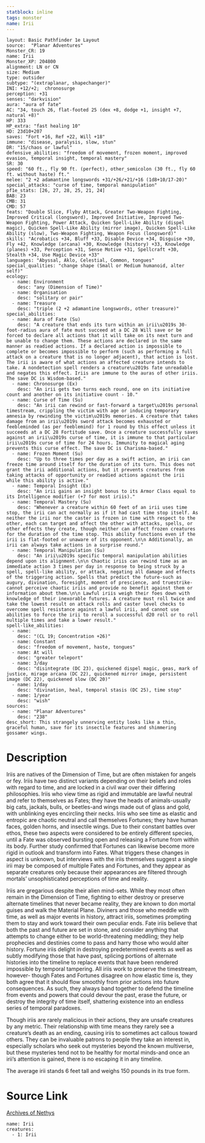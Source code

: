```yaml
---
statblock: inline
tags: monster
name: Irii
---
```

```statblock
layout: Basic Pathfinder 1e Layout
source:  "Planar Adventures"
Monster_CR: 19
name: Irii
Monster_XP: 204800
alignment: LN or CN
size: Medium
type: outsider
subtype: "(extraplanar, shapechanger)"
INI: +12/+2;  chronosurge
perception: +31
senses: "darkvision"
aura: "aura of fate"
AC: "34, touch 26, flat-footed 25 (dex +8, dodge +1, insight +7, natural +8)"
HP: 333
HP_extra: "fast healing 10"
HD: 23d10+207
saves: "Fort +16, Ref +22, Will +18"
immune: "disease, paralysis, slow, stun"
DR: "15/chaos or lawful"
defensive_abilities: "freedom of movement, frozen moment, improved evasion, temporal insight, temporal mastery"
SR: 30
speed: "60 ft., fly 90 ft. (perfect), other_semicolon (30 ft., fly 60 ft. without haste) ft."
melee: "2 +2 adamantine longswords +31/+26/+21/+16 (1d8+10/17-20)"
special_attacks: "curse of time, temporal manipulation"
pf1e_stats: [26, 27, 28, 25, 21, 24]
BAB: 23
CMB: 31
CMD: 57
feats: "Double Slice, Flyby Attack, Greater Two-Weapon Fighting, Improved Critical (longsword), Improved Initiative, Improved Two-Weapon Fighting, Power Attack, Quicken Spell-Like Ability (dispel magic), Quicken Spell-Like Ability (mirror image), Quicken Spell-Like Ability (slow), Two-Weapon Fighting, Weapon Focus (longsword)"
skills: "Acrobatics +34, Bluff +33, Disable Device +34, Disguise +30, Fly +42, Knowledge (arcana) +30, Knowledge (history) +33, Knowledge (planes) +33, Perception +31, Sense Motive +31, Spellcraft +30, Stealth +34, Use Magic Device +33"
languages: "Abyssal, Aklo, Celestial, Common, tongues"
special_qualities: "change shape (Small or Medium humanoid, alter self)"
ecology:
  - name: Environment
    desc: "any (Dimension of Time)"
  - name: Organisation
    desc: "solitary or pair"
  - name: Treasure
    desc: "triple (2 +2 adamantine longswords, other treasure)"
special_abilities:
  - name: Aura of Fate (Su)
    desc: "A creature that ends its turn within an irii\u2019s 30-foot-radius aura of fate must succeed at a DC 28 Will save or be forced to declare all actions that it will take on its next turn and be unable to change them. These actions are declared in the same manner as readied actions. If a declared action is impossible to complete or becomes impossible to perform (such as performing a full attack on a creature that is no longer adjacent), that action is lost. The irii is aware of what actions an affected creature intends to take. A nondetection spell renders a creature\u2019s fate unreadable and negates this effect. Iriis are immune to the auras of other iriis. The save DC is Wisdom-based."
  - name: Chronosurge (Ex)
    desc: "An irii gets two turns each round, one on its initiative count and another on its initiative count - 10."
  - name: Curse of Time (Su)
    desc: "An irii can rewind or fast-forward a target\u2019s personal timestream, crippling the victim with age or inducing temporary amnesia by rewinding the victim\u2019s memories. A creature that takes damage from an irii\u2019s sword attack becomes exhausted or feebleminded (as per feeblemind) for 1 round by this effect unless it succeeds at a DC 28 Fortitude save. Once a creature successfully saves against an irii\u2019s curse of time, it is immune to that particular irii\u2019s curse of time for 24 hours. Immunity to magical aging prevents this curse effect. The save DC is Charisma-based."
  - name: Frozen Moment (Su)
    desc: "Up to three times per day as a swift action, an irii can freeze time around itself for the duration of its turn. This does not grant the irii additional actions, but it prevents creatures from taking attacks of opportunity or readied actions against the irii while this ability is active."
  - name: Temporal Insight (Ex)
    desc: "An irii gains an insight bonus to its Armor Class equal to its Intelligence modifier (+7 for most iriis)."
  - name: Temporal Mastery (Su)
    desc: "Whenever a creature within 60 feet of an irii uses time stop, the irii can act normally as if it had cast time stop itself. As neither the irii nor the caster is frozen in time with respect to the other, each can target and affect the other with attacks, spells, or other effects they create, though neither can affect frozen creatures for the duration of the time stop. This ability functions even if the irii is flat-footed or unaware of its opponent.\n\n Additionally, an irii can always take actions in a surprise round."
  - name: Temporal Manipulation (Su)
    desc: "An irii\u2019s specific temporal manipulation abilities depend upon its alignment.\n\n Chaotic iriis can rewind time as an immediate action 3 times per day in response to being struck by a spell, spell-like ability, or attack, negating all damage and effects of the triggering action. Spells that predict the future-such as augury, divination, foresight, moment of prescience, and truestrike-cannot perceive chaotic iriis and provide no benefit against them or information about them.\n\n Lawful iriis weigh their foes down with knowledge of their inexorable futures. A creature must roll twice and take the lowest result on attack rolls and caster level checks to overcome spell resistance against a lawful irii, and cannot use abilities to force the irii to reroll a successful d20 roll or to roll multiple times and take a lower result."
spell-like_abilities:
  - name:
    desc: "(CL 19; Concentration +26)"
  - name: Constant
    desc: "freedom of movement, haste, tongues"
  - name: At will
    desc: "greater teleport"
  - name: 3/day
    desc: "disintegrate (DC 23), quickened dispel magic, geas, mark of justice, mirage arcana (DC 22), quickened mirror image, persistent image (DC 22), quickened slow (DC 20)"
  - name: 1/day
    desc: "divination, heal, temporal stasis (DC 25), time stop"
  - name: 1/year
    desc: "wish"
sources:
  - name: "Planar Adventures"
    desc: "238"
desc_short: This strangely unnerving entity looks like a thin, graceful human, save for its insectile features and shimmering gossamer wings.
```
# Description
Iriis are natives of the Dimension of Time, but are often mistaken for angels or fey. Iriis have two distinct variants depending on their beliefs and roles with regard to time, and are locked in a civil war over their differing philosophies. Iriis who view time as rigid and immutable are lawful neutral and refer to themselves as Fates; they have the heads of animals-usually big cats, jackals, bulls, or beetles-and wings made out of glass and gold, with unblinking eyes encircling their necks. Iriis who see time as elastic and entropic are chaotic neutral and call themselves Fortunes; they have human faces, golden horns, and insectile wings. Due to their constant battles over ethos, these two aspects were considered to be entirely different species, until a Fate was observed bursting open and releasing a Fortune from within its body. Further study confirmed that Fortunes can likewise become more rigid in outlook and transform into Fates. What triggers these changes in aspect is unknown, but interviews with the iriis themselves suggest a single irii may be composed of multiple Fates and Fortunes, and they appear as separate creatures only because their appearances are filtered through mortals’ unsophisticated perceptions of time and reality.

 Iriis are gregarious despite their alien mind-sets. While they most often remain in the Dimension of Time, fighting to either destroy or preserve alternate timelines that never became reality, they are known to don mortal guises and walk the Material Plane. Diviners and those who meddle with time, as well as major events in history, attract iriis, sometimes prompting them to stay and work toward their own peculiar ends. Fate iriis believe that both the past and future are set in stone, and consider anything that attempts to change either to be world-threatening meddling; they help prophecies and destinies come to pass and harry those who would alter history. Fortune iriis delight in destroying predetermined events as well as subtly modifying those that have past, splicing portions of alternate histories into the timeline to replace events that have been rendered impossible by temporal tampering. All iriis work to preserve the timestream, however- though Fates and Fortunes disagree on how elastic time is, they both agree that it should flow smoothly from prior actions into future consequences. As such, they always band together to defend the timeline from events and powers that could devour the past, erase the future, or destroy the integrity of time itself, shattering existence into an endless series of temporal paradoxes.

 Though iriis are rarely malicious in their actions, they are unsafe creatures by any metric. Their relationship with time means they rarely see a creature’s death as an ending, causing iriis to sometimes act callous toward others. They can be invaluable patrons to people they take an interest in, especially scholars who seek out mysteries beyond the known multiverse, but these mysteries tend not to be healthy for mortal minds-and once an irii’s attention is gained, there is no escaping it in any timeline.

 The average irii stands 6 feet tall and weighs 150 pounds in its true form.
# Source Link
[Archives of Nethys](https://aonprd.com/MonsterDisplay.aspx?ItemName=Irii)
```encounter-table
name: Irii
creatures:
  - 1: Irii
```
